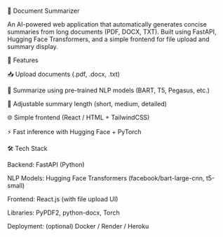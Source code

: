 📄 Document Summarizer

An AI-powered web application that automatically generates concise summaries from long documents (PDF, DOCX, TXT). Built using FastAPI, Hugging Face Transformers, and a simple frontend for file upload and summary display.

🚀 Features

📥 Upload documents (.pdf, .docx, .txt)

🧠 Summarize using pre-trained NLP models (BART, T5, Pegasus, etc.)

📑 Adjustable summary length (short, medium, detailed)

🌐 Simple frontend (React / HTML + TailwindCSS)

⚡ Fast inference with Hugging Face + PyTorch

🛠️ Tech Stack

Backend: FastAPI (Python)

NLP Models: Hugging Face Transformers (facebook/bart-large-cnn, t5-small)

Frontend: React.js (with file upload UI)

Libraries: PyPDF2, python-docx, Torch

Deployment: (optional) Docker / Render / Heroku
